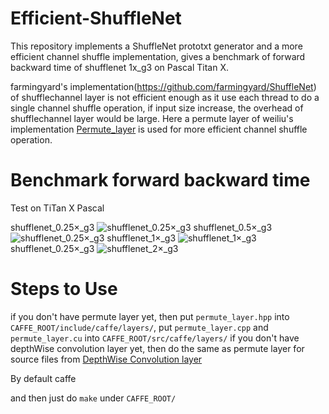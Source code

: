 # Efficient-ShuffleNet
This repository implements a ShuffleNet prototxt generator and a more efficient channel shuffle implementation, gives a benchmark of forward backward time of shufflenet 1x_g3 on Pascal Titan X.

farmingyard's implementation(https://github.com/farmingyard/ShuffleNet) of shufflechannel layer is not efficient enough as it use each thread to do a single channel shuffle operation, if input size increase, the overhead of shufflechannel layer would be  large. Here a permute layer of weiliu's implementation [Permute_layer](https://github.com/BVLC/caffe/commit/b68695db42aa79e874296071927536363fe1efbf?diff=unified) is used for more efficient channel shuffle operation.

# Benchmark forward backward time
Test on TiTan X Pascal

shufflenet_0.25×_g3
![shufflenet_0.25×_g3](https://github.com/MrWanter/Efficient-ShuffleNet/blob/master/image/shufflenet_0.25×_g3.png)
shufflenet_0.5×_g3
![shufflenet_0.25×_g3](https://github.com/MrWanter/Efficient-ShuffleNet/blob/master/image/shufflenet_0.25x_g3.png)
shufflenet_1×_g3
![shufflenet_1×_g3](https://github.com/MrWanter/Efficient-ShuffleNet/blob/master/shufflenet_1×_g3.png)
shufflenet_0.25×_g3
![shufflenet_2×_g3](https://github.com/MrWanter/Efficient-ShuffleNet/blob/master/shufflenet_2×_g3.png)

# Steps to Use
if you don't have permute layer yet, then put `permute_layer.hpp` into `CAFFE_ROOT/include/caffe/layers/`, put `permute_layer.cpp` and `permute_layer.cu` into `CAFFE_ROOT/src/caffe/layers/`
if you don't have depthWise convolution layer yet, then do the same as permute layer for source files from [DepthWise Convolution layer](https://github.com/farmingyard/caffe-mobilenet)

By default caffe 


and then just do `make` under `CAFFE_ROOT/`
